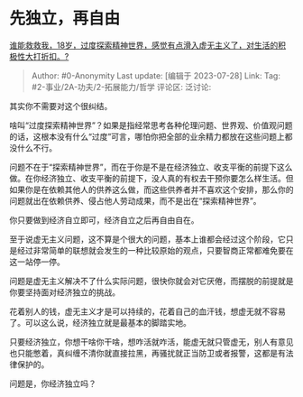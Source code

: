 # 先独立，再自由
[谁能救救我，18岁，过度探索精神世界，感觉有点滑入虚无主义了，对生活的积极性大打折扣。?](https://www.zhihu.com/question/612708454/answer/3138598261)

> Author: #0-Anonymity
> Last update: [编辑于 2023-07-28]
> Link:
> Tag: #2-事业/2A-功夫/2-拓展能力/哲学
> 评论区:
> 泛讨论:

其实你不需要对这个很纠结。

啥叫“过度探索精神世界”？如果是指经常思考各种伦理问题、世界观、价值观问题的话，这根本没有什么“过度”可言，哪怕你把全部的业余精力都放在这些问题上都没什么不行。

问题不在于“探索精神世界”，而在于你是不是在经济独立、收支平衡的前提下这么做。在你经济独立、收支平衡的前提下，没人真的有权去干预你要怎么样生活。但如果你是在依赖其他人的供养这么做，而这些供养者并不喜欢这个安排，那么你的问题就出在依赖供养、侵占他人劳动成果，而不是出在“探索精神世界”。

你只要做到经济自立即可，经济自立之后再自由自在。

至于说虚无主义问题，这不算是个很大的问题，基本上谁都会经过这个阶段，它只是经过非常简单的联想就会发生的一种比较原始的观点，只要智商正常都难免要在这一站停一停。

问题是虚无主义解决不了什么实际问题，很快你就会对它厌倦，而摆脱的前提就是你要坚持面对经济独立的挑战。

花着别人的钱，虚无主义才是可以持续的，花着自己的血汗钱，想虚无就不容易了。可以这么说，经济独立就是最基本的脚踏实地。

只要经济独立，你想干啥你干啥，想咋活就咋活，能虚无就只管虚无，别人有意见也只能憋着，真纠缠不清你就直接拉黑，再骚扰就正当防卫或者报警，这都是有法律保护的。

问题是，你经济独立吗？
